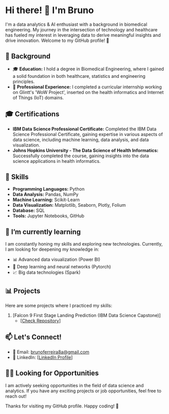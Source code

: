 # Hi there! 👋 I'm Bruno

I'm a data analytics & AI enthusiast with a background in biomedical engineering. My journey in the intersection of technology and healthcare has fueled my interest in leveraging data to derive meaningful insights and drive innovation. Welcome to my GitHub profile! 🚀

## 🔬 Background

- 🎓 **Education:** I hold a degree in Biomedical Engineering, where I gained a solid foundation in both healthcare, statistics and engineering principles.
- 💼 **Professional Experience:** I completed a curricular internship working on Glintt's 'WoW Project', inserted on the health informatics and Internet of Things (IoT) domains.

## 🎓 Certifications

- **IBM Data Science Professional Certificate:** Completed the IBM Data Science Professional Certificate, gaining expertise in various aspects of data science, including machine learning, data analysis, and data visualization.
- **Johns Hopkins University - The Data Science of Health Informatics:** Successfully completed the course, gaining insights into the data science applications in health informatics.

## 🚀 Skills

- **Programming Languages:** Python
- **Data Analysis:** Pandas, NumPy
- **Machine Learning:** Scikit-Learn
- **Data Visualization:** Matplotlib, Seaborn, Plotly, Folium
- **Database:** SQL
- **Tools:** Jupyter Notebooks, GitHub

## 🌱 I’m currently learning

I am constantly honing my skills and exploring new technologies. Currently, I am looking for deepening my knowledge in:

- 📊 Advanced data visualization (Power BI)
- 🤖 Deep learning and neural networks (Pytorch)
- 📈 Big data technologies (Spark)

## 📊 Projects

Here are some projects where I practiced my skills:

1. [Falcon 9 First Stage Landing Prediction (IBM Data Science Capstone)]
   - [[Check Repository](https://github.com/brunof99/IBM-Data-Science-Capstone-SpaceX)]

## 📫 Let's Connect!

- 📧 Email: brunoferreira8a@gmail.com
- 💼 LinkedIn: [[LinkedIn Profile]([https://www.linkedin.com/in/brunof99/)]

## 👩‍💻 Looking for Opportunities

I am actively seeking opportunities in the field of data science and analytics. If you have any exciting projects or job opportunities, feel free to reach out!

Thanks for visiting my GitHub profile. Happy coding! 🚀
